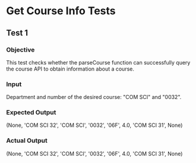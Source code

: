 # Get Course Info Tests

## Test 1

### Objective

This test checks whether the parseCourse function can successfully query the course API to obtain information about a course.

### Input

Department and number of the desired course: "COM SCI" and "0032".

### Expected Output

(None, 'COM SCI 32', 'COM SCI', '0032', '06F', 4.0, 'COM SCI 31', None)

### Actual Output

(None, 'COM SCI 32', 'COM SCI', '0032', '06F', 4.0, 'COM SCI 31', None)
